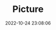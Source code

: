---
weight: 1
images:
- /images/edited/170.jpeg
title: Picture
date: 2022-10-24 23:08:06
tags: [luminarneo,work,ilce7m3,person,cow]
---